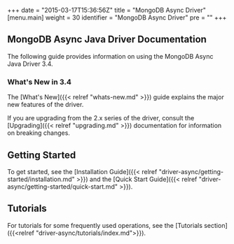 +++
date = "2015-03-17T15:36:56Z"
title = "MongoDB Async Driver"
[menu.main]
  weight = 30
  identifier = "MongoDB Async Driver"
  pre = "<i class='fa fa-refresh'></i>"
+++

## MongoDB Async Java Driver Documentation

The following guide provides information on using the
MongoDB Async Java Driver 3.4.

### What's New in 3.4

The [What's New]({{< relref "whats-new.md" >}}) guide explains
the major new features of the driver.

If you are upgrading from the 2.x series of the driver, consult the
[Upgrading]({{< relref "upgrading.md" >}}) documentation for
information on breaking changes.

## Getting Started

To get started, see the [Installation Guide]({{< relref "driver-async/getting-started/installation.md" >}}) and the [Quick Start Guide]({{< relref "driver-async/getting-started/quick-start.md" >}}).

## Tutorials

For tutorials for some frequently used operations, see the [Tutorials section]({{<relref "driver-async/tutorials/index.md">}}).
